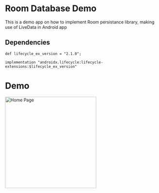 # Room Database Demo
 This is a demo app on how to implement Room persistance library, making use of LiveData in Android app
 
 ## Dependencies

```
def lifecycle_ex_version = "2.1.0";

implementation "androidx.lifecycle:lifecycle-extensions:$lifecycle_ex_version"

```
# Demo
 
  <td>
    <p align="left">
  <img src="https://user-images.githubusercontent.com/10658016/66369416-f5964b80-e9b9-11e9-9ee0-1c56175fb5ff.gif?raw=true" alt="Home Page" width="300"/>
</p>
